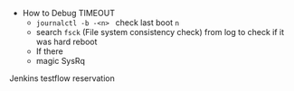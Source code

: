 * How to Debug TIMEOUT
  * `journalctl -b -<n> ` check last boot `n`
  * search `fsck` (File system consistency check) from log to check if it was hard reboot
  * If there 
  * magic SysRq

Jenkins testflow reservation
